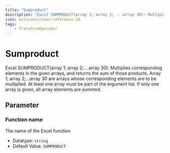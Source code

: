 ```yaml
---
title: "Sumproduct"
description: "Excel SUMPRODUCT(array 1; array 2; ...array 30): Multiplies corresponding elements in the given arrays, and returns the sum of those products. Array 1; array 2;...array 30 are arrays whose corresponding elements are to be multiplied. At least one array must be part of the argument list. If only one array is given, all array elements are summed."
icon: octicons/cross-reference-24
tags: 
    - TransformOperator
---
```

# Sumproduct
<!-- This file was generated - DO NOT CHANGE IT MANUALLY -->



Excel SUMPRODUCT(array 1; array 2; ...array 30): Multiplies corresponding elements in the given arrays, and returns the sum of those products. Array 1; array 2;...array 30 are arrays whose corresponding elements are to be multiplied. At least one array must be part of the argument list. If only one array is given, all array elements are summed.

## Parameter

### Function name

The name of the Excel function

- Datatype: `string`
- Default Value: `SUMPRODUCT`



